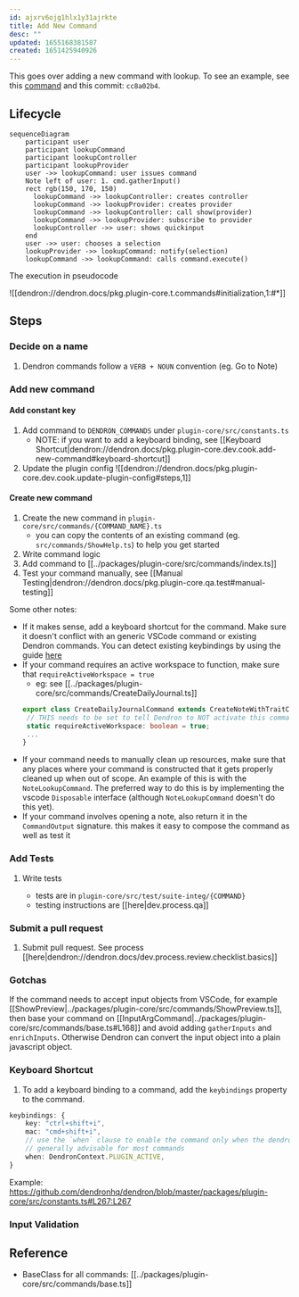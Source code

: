 ```yaml
---
id: ajxrv6ojg1hlx1y31ajrkte
title: Add New Command
desc: ""
updated: 1655168381587
created: 1651425940926
---
```


This goes over adding a new command with lookup. To see an example, see this [command](https://github.com/dendronhq/dendron/blob/master/packages/plugin-core/src/commands/InsertNoteLink.ts) and this commit: `cc8a02b4`.

## Lifecycle

```mermaid
sequenceDiagram
    participant user
    participant lookupCommand
    participant lookupController
    participant lookupProvider
    user ->> lookupCommand: user issues command
    Note left of user: 1. cmd.gatherInput()
    rect rgb(150, 170, 150)
      lookupCommand ->> lookupController: creates controller
      lookupCommand ->> lookupProvider: creates provider
      lookupCommand ->> lookupController: call show(provider)
      lookupCommand ->> lookupProvider: subscribe to provider
      lookupController ->> user: shows quickinput
    end
    user ->> user: chooses a selection
    lookupProvider ->> lookupCommand: notify(selection)
    lookupCommand ->> lookupCommand: calls command.execute()
```

The execution in pseudocode

![[dendron://dendron.docs/pkg.plugin-core.t.commands#initialization,1:#*]]

## Steps

### Decide on a name
1. Dendron commands follow a `VERB + NOUN` convention (eg. Go to Note) 

### Add new command

#### Add constant key
1. Add command to `DENDRON_COMMANDS` under `plugin-core/src/constants.ts`
   - NOTE: if you want to add a keyboard binding, see [[Keyboard Shortcut|dendron://dendron.docs/pkg.plugin-core.dev.cook.add-new-command#keyboard-shortcut]]
1. Update the plugin config
![[dendron://dendron.docs/pkg.plugin-core.dev.cook.update-plugin-config#steps,1]]

#### Create new command
1. Create the new command in `plugin-core/src/commands/{COMMAND_NAME}.ts`
   - you can copy the contents of an existing command (eg. `src/commands/ShowHelp.ts`) to help you get started
1. Write command logic
1. Add command to [[../packages/plugin-core/src/commands/index.ts]]
1. Test your command manually, see [[Manual Testing|dendron://dendron.docs/pkg.plugin-core.qa.test#manual-testing]]

Some other notes:

- If it makes sense, add a keyboard shortcut for the command. Make sure it doesn't conflict with an generic VSCode command or existing Dendron commands. You can detect existing keybindings by using the guide [here](https://code.visualstudio.com/docs/getstarted/keybindings#_detecting-keybinding-conflicts)
- If your command requires an active workspace to function, make sure that `requireActiveWorkspace = true`
  - eg: see [[../packages/plugin-core/src/commands/CreateDailyJournal.ts]]
  ```ts
  export class CreateDailyJournalCommand extends CreateNoteWithTraitCommand {
   // THIS needs to be set to tell Dendron to NOT activate this command unless dendron is active
   static requireActiveWorkspace: boolean = true;
   ...
  }
  ```
- If your command needs to manually clean up resources, make sure that any places where your command is constructed that it gets properly cleaned up when out of scope. An example of this is with the `NoteLookupCommand`. The preferred way to do this is by implementing the vscode `Disposable` interface (although `NoteLookupCommand` doesn't do this yet).
- If your command involves opening a note, also return it in the `CommandOutput` signature. this makes it easy to compose the command as well as test it

### Add Tests

1. Write tests

   - tests are in `plugin-core/src/test/suite-integ/{COMMAND}`
   - testing instructions are [[here|dev.process.qa]]

### Submit a pull request

1. Submit pull request. See process [[here|dendron://dendron.docs/dev.process.review.checklist.basics]]

### Gotchas

If the command needs to accept input objects from VSCode, for example [[ShowPreview|../packages/plugin-core/src/commands/ShowPreview.ts]], then base your command on [[InputArgCommand|../packages/plugin-core/src/commands/base.ts#L168]] and avoid adding `gatherInputs` and `enrichInputs`. Otherwise Dendron can convert the input object into a plain javascript object.

### Keyboard Shortcut

1. To add a keyboard binding to a command, add the `keybindings` property to the command.

```ts
keybindings: {
    key: "ctrl+shift+i",
    mac: "cmd+shift+i",
    // use the `when` clause to enable the command only when the dendron plugin is active
    // generally advisable for most commands
    when: DendronContext.PLUGIN_ACTIVE,
}
```

Example: https://github.com/dendronhq/dendron/blob/master/packages/plugin-core/src/constants.ts#L267:L267

### Input Validation

## Reference

- BaseClass for all commands: [[../packages/plugin-core/src/commands/base.ts]]
